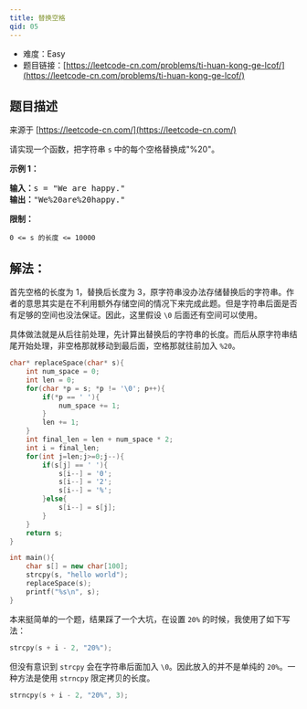 ```yaml
---
title: 替换空格
qid: 05
---
```



- 难度：Easy
- 题目链接：[https://leetcode-cn.com/problems/ti-huan-kong-ge-lcof/](https://leetcode-cn.com/problems/ti-huan-kong-ge-lcof/)


## 题目描述

来源于 [https://leetcode-cn.com/](https://leetcode-cn.com/)

<p>请实现一个函数，把字符串 <code>s</code> 中的每个空格替换成&quot;%20&quot;。</p>



<p><strong>示例 1：</strong></p>

<pre><strong>输入：</strong>s = &quot;We are happy.&quot;
<strong>输出：</strong>&quot;We%20are%20happy.&quot;</pre>



<p><strong>限制：</strong></p>

<p><code>0 &lt;= s 的长度 &lt;= 10000</code></p>


## 解法：

首先空格的长度为 1，替换后长度为 3，原字符串没办法存储替换后的字符串。作者的意思其实是在不利用额外存储空间的情况下来完成此题。但是字符串后面是否有足够的空间也没法保证。因此，这里假设 `\0` 后面还有空间可以使用。

具体做法就是从后往前处理，先计算出替换后的字符串的长度。而后从原字符串结尾开始处理，非空格那就移动到最后面，空格那就往前加入 `%20`。

```cpp
char* replaceSpace(char* s){
    int num_space = 0;
    int len = 0;
    for(char *p = s; *p != '\0'; p++){
        if(*p == ' '){
            num_space += 1;
        }
        len += 1;
    }
    int final_len = len + num_space * 2;
    int i = final_len;
    for(int j=len;j>=0;j--){
        if(s[j] == ' '){
            s[i--] = '0';
            s[i--] = '2';
            s[i--] = '%';
        }else{
            s[i--] = s[j];
        }
    }
    return s;
}

int main(){
    char s[] = new char[100];
    strcpy(s, "hello world");
    replaceSpace(s);
    printf("%s\n", s);  
}
```

本来挺简单的一个题，结果踩了一个大坑，在设置 `20%` 的时候，我使用了如下写法：

```cpp
strcpy(s + i - 2, "20%");
```

但没有意识到 `strcpy` 会在字符串后面加入 `\0`。因此放入的并不是单纯的 `20%`。一种方法是使用 `strncpy` 限定拷贝的长度。

```cpp
strncpy(s + i - 2, "20%", 3);
```  